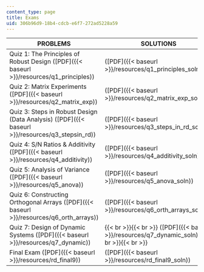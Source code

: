```yaml
---
content_type: page
title: Exams
uid: 306b96d9-18b4-cdcb-e6f7-272ad5228a59
---
```


| PROBLEMS | SOLUTIONS |
| --- | --- |
| Quiz 1: The Principles of Robust Design ([PDF]({{< baseurl >}}/resources/q1_principles)) | ([PDF]({{< baseurl >}}/resources/q1_principles_soln)) |
| Quiz 2: Matrix Experiments ([PDF]({{< baseurl >}}/resources/q2_matrix_exp)) | ([PDF]({{< baseurl >}}/resources/q2_matrix_exp_soln)) |
| Quiz 3: Steps in Robust Design (Data Analysis) ([PDF]({{< baseurl >}}/resources/q3_stepsin_rd)) | ([PDF]({{< baseurl >}}/resources/q3_steps_in_rd_soln3)) |
| Quiz 4: S/N Ratios & Additivity ([PDF]({{< baseurl >}}/resources/q4_additivity)) | ([PDF]({{< baseurl >}}/resources/q4_additivity_soln)) |
| Quiz 5: Analysis of Variance ([PDF]({{< baseurl >}}/resources/q5_anova)) | ([PDF]({{< baseurl >}}/resources/q5_anova_soln)) |
| Quiz 6: Constructing Orthogonal Arrays ([PDF]({{< baseurl >}}/resources/q6_orth_arrays)) | ([PDF]({{< baseurl >}}/resources/q6_orth_arrays_soln)) |
| Quiz 7: Design of Dynamic Systems ([PDF]({{< baseurl >}}/resources/q7_dynamic)) |  {{< br >}}{{< br >}} ([PDF]({{< baseurl >}}/resources/q7_dynamic_soln)) {{< br >}}{{< br >}}  |
| Final Exam ([PDF]({{< baseurl >}}/resources/rd_final9)) | ([PDF]({{< baseurl >}}/resources/rd_final9_soln))
